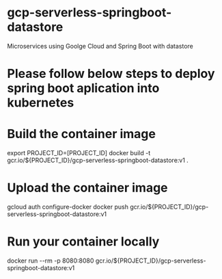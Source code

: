 # gcp-serverless-springboot-datastore
Microservices using Goolge Cloud and Spring Boot with datastore

# Please follow below steps to deploy spring boot aplication into kubernetes

# Build the container image
export PROJECT_ID=[PROJECT_ID]
docker build -t gcr.io/${PROJECT_ID}/gcp-serverless-springboot-datastore:v1 .

# Upload the container image
gcloud auth configure-docker
docker push gcr.io/${PROJECT_ID}/gcp-serverless-springboot-datastore:v1

# Run your container locally
docker run --rm -p 8080:8080 gcr.io/${PROJECT_ID}/gcp-serverless-springboot-datastore:v1